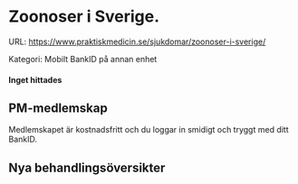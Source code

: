 # Zoonoser i Sverige.

URL: https://www.praktiskmedicin.se/sjukdomar/zoonoser-i-sverige/



Kategori: Mobilt BankID på annan enhet

#### Inget hittades

## PM-medlemskap

Medlemskapet är kostnadsfritt och du loggar in smidigt och tryggt med ditt BankID.

## Nya behandlingsöversikter

